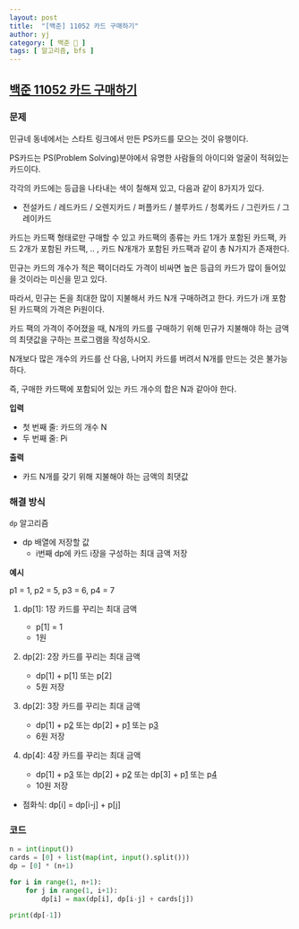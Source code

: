```yaml
---
layout: post
title:  "[백준] 11052 카드 구매하기"
author: yj
category: [ 백준 📝 ]
tags: [ 알고리즘, bfs ]
---
```


## [백준 11052 카드 구매하기](https://www.acmicpc.net/problem/11052)

### 문제

민규네 동네에서는 스타트 링크에서 만든 PS카드를 모으는 것이 유행이다.

PS카드는 PS(Problem Solving)분야에서 유명한 사람들의 아이디와 얼굴이 적혀있는 카드이다. 

각각의 카드에는 등급을 나타내는 색이 칠해져 있고, 다음과 같이 8가지가 있다.

- 전설카드 / 레드카드 / 오렌지카드 / 퍼플카드 / 블루카드 / 청록카드 / 그린카드 / 그레이카드

카드는 카드팩 형태로만 구매할 수 있고 카드팩의 종류는 카드 1개가 포함된 카드팩, 카드 2개가 포함된 카드팩, .. , 카드 N개개가 포함된 카드팩과 같이 총 N가지가 존재한다.

민규는 카드의 개수가 적은 팩이더라도 가격이 비싸면 높은 등급의 카드가 많이 들어있을 것이라는 미신을 믿고 있다. 

따라서, 민규는 돈을 최대한 많이 지불해서 카드 N개 구매하려고 한다. 카드가 i개 포함된 카드팩의 가격은 Pi원이다.

카드 팩의 가격이 주어졌을 때, N개의 카드를 구매하기 위해 민규가 지불해야 하는 금액의 최댓값을 구하는 프로그램을 작성하시오. 

N개보다 많은 개수의 카드를 산 다음, 나머지 카드를 버려서 N개를 만드는 것은 불가능하다. 

즉, 구매한 카드팩에 포함되어 있는 카드 개수의 합은 N과 같아야 한다.

**입력**

- 첫 번째 줄: 카드의 개수 N
- 두 번째 줄: Pi

**출력**

- 카드 N개를 갖기 위해 지불해야 하는 금액의 최댓값

### 해결 방식

`dp` 알고리즘
- dp 배열에 저장할 값
    - i번째 dp에 카드 i장을 구성하는 최대 금액 저장

**예시**

p1 = 1, p2 = 5, p3 = 6, p4 = 7

1. dp[1]: 1장 카드를 꾸리는 최대 금액
    - p[1] = 1
    - 1원

2. dp[2]: 2장 카드를 꾸리는 최대 금액
    - dp[1] + p[1] 또는 p[2]
    - 5원 저장

3. dp[2]: 3장 카드를 꾸리는 최대 금액
    - dp[1] + p[2](6원) 또는 dp[2] + p[1](6원) 또는 p[3](6원)
    - 6원 저장

4. dp[4]: 4장 카드를 꾸리는 최대 금액
    - dp[1] + p[3](7원) 또는 dp[2] + p[2](10원) 또는 dp[3] + p[1](7원) 또는 p[4](7원)
    - 10원 저장

- 점화식: dp[i] = dp[i-j] + p[j] 

### 코드

```python
n = int(input())
cards = [0] + list(map(int, input().split()))
dp = [0] * (n+1)

for i in range(1, n+1):
    for j in range(1, i+1):
        dp[i] = max(dp[i], dp[i-j] + cards[j])

print(dp[-1])
```